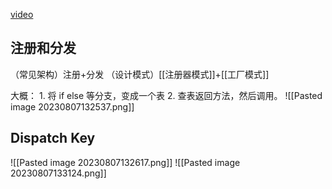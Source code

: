  [video](https://www.bilibili.com/video/BV1L3411d7SM/?spm_id_from=333.999.0.0&vd_source=e2ed568abb1e67cc88ad6275f6104534)

## 注册和分发
（常见架构）注册+分发 
（设计模式）[[注册器模式]]+[[工厂模式]]

大概：
	1. 将 if else 等分支，变成一个表
	2. 查表返回方法，然后调用。
	![[Pasted image 20230807132537.png]]
## Dispatch Key
![[Pasted image 20230807132617.png]]
![[Pasted image 20230807133124.png]]